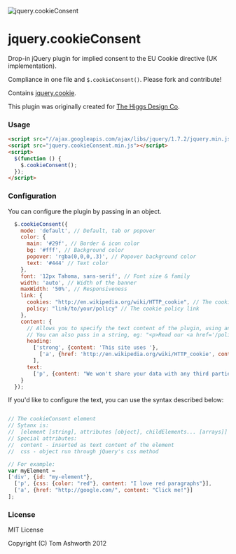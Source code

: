 ![jquery.cookieConsent](http://i.phuu.net/2h0g1E3z3P252L2l312I/Screen%20Shot%202012-05-28%20at%2012.06.13.png)

# jquery.cookieConsent

Drop-in jQuery plugin for implied consent to the EU Cookie directive (UK implementation).

Compliance in one file and `$.cookieConsent()`. Please fork and contribute!

Contains [jquery.cookie](https://github.com/carhartl/jquery-cookie).

This plugin was originally created for [The Higgs Design Co](//higgsdesign.com).

### Usage

```html
<script src="//ajax.googleapis.com/ajax/libs/jquery/1.7.2/jquery.min.js"></script>
<script src="jquery.cookieConsent.min.js"></script>
<script>
  $(function () {
    $.cookieConsent();
  });
</script>
```

### Configuration

You can configure the plugin by passing in an object.

```javascript
  $.cookieConsent({
    mode: 'default', // Default, tab or popover
    color: {
      main: '#29f', // Border & icon color
      bg: '#fff', // Background color
      popover: 'rgba(0,0,0,.3)', // Popover background color
      text: '#444' // Text color
    },
    font: '12px Tahoma, sans-serif', // Font size & family
    width: 'auto', // Width of the banner
    maxWidth: '50%', // Responsiveness
    link: {
      cookies: "http://en.wikipedia.org/wiki/HTTP_cookie", // The cookies link
      policy: "link/to/your/policy" // The cookie policy link
    },
    content: {
      // Allows you to specify the text content of the plugin, using an aray & object based syntax (explained below)
      // You can also pass in a string, eg: "<p>Read our <a href='/policy.html'>policy</a></p>"
      heading:
        ['strong', {content: 'This site uses '},
          ['a', {href: 'http://en.wikipedia.org/wiki/HTTP_cookie', content: 'cookies.'}]
        ],
      text:
        ['p', {content: "We won't share your data with any third parties."}]
    }
  });
```

If you'd like to configure the text, you can use the syntax described below:

```javascript

// The cookieConsent element
// Sytanx is:
//  [element [string], attributes [object], childElements... [arrays]]
// Special attributes:
//  content - inserted as text content of the element
//  css - object run through jQuery's css method

// For example:
var myElement =
['div', {id: "my-element"},
  ['p', {css: {color: "red"}, content: "I love red paragraphs"}],
  ['a', {href: "http://google.com/", content: "Click me!"}]
];

```

### License

MIT License

Copyright (C) Tom Ashworth 2012